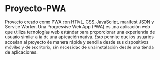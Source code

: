 # Proyecto-PWA
Proyecto creado como PWA con HTML, CSS, JavaScript, manifest JSON y Service Worker. Una Progressive Web App (PWA) es una aplicación web que utiliza tecnologías web estándar para proporcionar una experiencia de usuario similar a la de una aplicación nativa. Esto permite que los usuarios accedan al proyecto de manera rápida y sencilla desde sus dispositivos móviles y de escritorio, sin necesidad de una instalación desde una tienda de aplicaciones.
